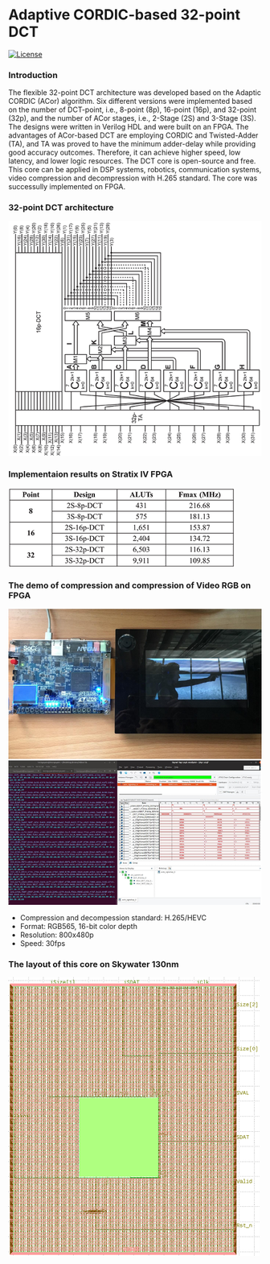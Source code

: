 # Adaptive CORDIC-based 32-point DCT

[![License](https://img.shields.io/badge/License-Apache%202.0-blue.svg)](https://opensource.org/licenses/Apache-2.0)
### Introduction

The flexible 32-point DCT architecture was developed based on the Adaptic CORDIC (ACor) algorithm. Six different versions were implemented based on the number of DCT-point, i.e., 8-point (8p), 16-point (16p), and 32-point (32p), and the number of ACor stages, i.e., 2-Stage (2S) and 3-Stage (3S). The designs were written in Verilog HDL and were built on an FPGA. The advantages of ACor-based DCT  are employing CORDIC and Twisted-Adder (TA), and TA was proved to have the minimum adder-delay while providing good accuracy outcomes. Therefore, it can achieve higher speed, low latency, and lower logic resources. The DCT core is open-source and free. This core can be applied in DSP systems, robotics, communication systems, video compression and decompression with H.265 standard. The core was successully implemented on FPGA.

### 32-point DCT architecture
[![Architecture](/img/dct32.png)](/img/dct32.png)

### Implementaion results on Stratix IV FPGA
[![Implemetaion results](/img/table-results.png)](/img/table-results.png)

### The demo of compression and compression of Video RGB on FPGA
[![Demo](/img/demo.png)](/img/demo.png)
[![Signal](/img/signaltap.png)](/img/signaltap.png)

- Compression and decompession standard: H.265/HEVC
- Format: RGB565, 16-bit color depth 
- Resolution: 800x480p
- Speed: 30fps

### The layout of this core on Skywater 130nm
[![Layout](/img/layout_dct.png)](/img/layout_dct.png)

